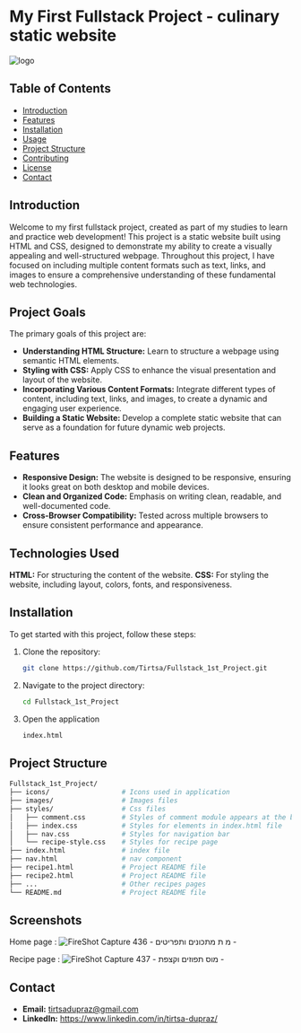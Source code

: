 # My First Fullstack Project - culinary static website

![logo](https://github.com/Tirtsa/Fullstack_1st_Project/assets/37661158/40ab69e7-0644-468c-bd50-5954a911232c)

## Table of Contents
- [Introduction](#introduction)
- [Features](#features)
- [Installation](#installation)
- [Usage](#usage)
- [Project Structure](#project-structure)
- [Contributing](#contributing)
- [License](#license)
- [Contact](#contact)

## Introduction

Welcome to my first fullstack project, created as part of my studies to learn and practice web development! This project is a static website built using HTML and CSS, designed to demonstrate my ability to create a visually appealing and well-structured webpage. Throughout this project, I have focused on including multiple content formats such as text, links, and images to ensure a comprehensive understanding of these fundamental web technologies.

## Project Goals

The primary goals of this project are:

- **Understanding HTML Structure:** Learn to structure a webpage using semantic HTML elements.
- **Styling with CSS:** Apply CSS to enhance the visual presentation and layout of the website.
- **Incorporating Various Content Formats:** Integrate different types of content, including text, links, and images, to create a dynamic and engaging user experience.
- **Building a Static Website:** Develop a complete static website that can serve as a foundation for future dynamic web projects.

## Features
- **Responsive Design:** The website is designed to be responsive, ensuring it looks great on both desktop and mobile devices.
- **Clean and Organized Code:** Emphasis on writing clean, readable, and well-documented code.
- **Cross-Browser Compatibility:** Tested across multiple browsers to ensure consistent performance and appearance.

## Technologies Used
**HTML:** For structuring the content of the website.
**CSS:** For styling the website, including layout, colors, fonts, and responsiveness.

## Installation
To get started with this project, follow these steps:

1. Clone the repository:
   ```sh
   git clone https://github.com/Tirtsa/Fullstack_1st_Project.git
2. Navigate to the project directory:
   ```sh
   cd Fullstack_1st_Project
3. Open the application
   ```sh
   index.html

## Project Structure

```sh
Fullstack_1st_Project/
├── icons/                  # Icons used in application
├── images/                 # Images files
├── styles/                 # Css files
│   ├── comment.css         # Styles of comment module appears at the bottom of each recipe page
│   ├── index.css           # Styles for elements in index.html file
│   ├── nav.css             # Styles for navigation bar
│   └── recipe-style.css    # Styles for recipe page
├── index.html              # index file
├── nav.html                # nav component
├── recipe1.html            # Project README file
├── recipe2.html            # Project README file
├── ...                     # Other recipes pages
└── README.md               # Project README file
```
## Screenshots

Home page :
![FireShot Capture 436 - מ ת מתכונים ותפריטים - ](https://github.com/Tirtsa/Fullstack_1st_Project/assets/37661158/6c56dd6d-d42b-41d8-bd7c-e21fd14d52a0)

Recipe page :
![FireShot Capture 437 - מוס תפוזים וקצפת - ](https://github.com/Tirtsa/Fullstack_1st_Project/assets/37661158/554453ee-6305-4f57-9458-7d0353afbae5)

## Contact
- **Email:** tirtsadupraz@gmail.com
- **LinkedIn:** https://www.linkedin.com/in/tirtsa-dupraz/
